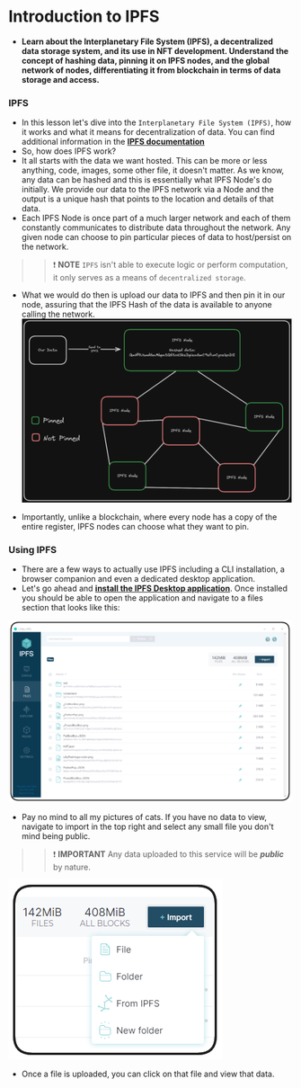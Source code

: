 # Introduction to IPFS
- **Learn about the Interplanetary File System (IPFS), a decentralized data storage system, and its use in NFT development. Understand the concept of hashing data, pinning it on IPFS nodes, and the global network of nodes, differentiating it from blockchain in terms of data storage and access.**

### IPFS
- In this lesson let's dive into the `Interplanetary File System (IPFS)`, how it works and what it means for decentralization of data. You can find additional information in the **[IPFS documentation](https://docs.ipfs.io/)**
- So, how does IPFS work?
- It all starts with the data we want hosted. This can be more or less anything, code, images, some other file, it doesn't matter. As we know, any data can be hashed and this is essentially what IPFS Node's do initially. We provide our data to the IPFS network via a Node and the output is a unique hash that points to the location and details of that data.
- Each IPFS Node is once part of a much larger network and each of them constantly communicates to distribute data throughout the network. Any given node can choose to pin particular pieces of data to host/persist on the network.

>> ❗ **NOTE** `IPFS` isn't able to execute logic or perform computation, it only serves as a means of `decentralized storage`.

- What we would do then is upload our data to IPFS and then pin it in our node, assuring that the IPFS Hash of the data is available to anyone calling the network.
![alt text](<Images/image copy 6.png>)

- Importantly, unlike a blockchain, where every node has a copy of the entire register, IPFS nodes can choose what they want to pin.

### Using IPFS
- There are a few ways to actually use IPFS including a CLI installation, a browser companion and even a dedicated desktop application.
- Let's go ahead and **[install the IPFS Desktop application](https://docs.ipfs.tech/install/ipfs-desktop/)**. Once installed you should be able to open the application and navigate to a files section that looks like this:

![alt text](<Images/image copy 7.png>)

- Pay no mind to all my pictures of cats. If you have no data to view, navigate to import in the top right and select any small file you don't mind being public.

>> ❗ **IMPORTANT** Any data uploaded to this service will be _**public**_ by nature.

![alt text](<Images/image copy 8.png>)

- Once a file is uploaded, you can click on that file and view that data.



